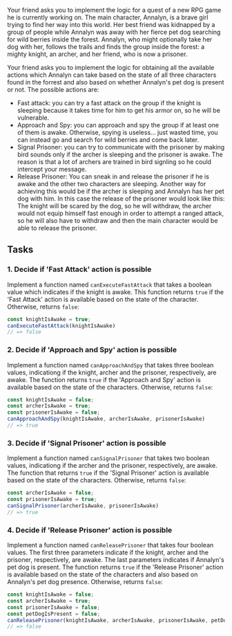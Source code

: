 Your friend asks you to implement the logic for a quest of a new RPG game he is currently working on. 
The main character, Annalyn, is a brave girl trying to find her way into this world. Her best friend was kidnapped by a group of people while Annalyn was away with her fierce pet dog searching for wild berries inside the forest. Annalyn, who might optionally take her dog with her, follows the trails and finds the group inside the forest: a mighty knight, an archer, and her friend, who is now a prisoner.

Your friend asks you to implement the logic for obtaining all the available actions which Annalyn can take based on the state of all three characters found in the forrest and also based on whether Annalyn's pet dog is present or not. The possible actions are:
- Fast attack: you can try a fast attack on the group if the knight is sleeping because it takes time for him to get his armor on, so he will be vulnerable.
- Approach and Spy: you can approach and spy the group if at least one of them is awake. Otherwise, spying is useless... just wasted time, you can instead go and search for wild berries and come back later.
- Signal Prisoner: you can try to communicate with the prisoner by making bird sounds only if the archer is sleeping and the prisoner is awake. The reason is that a lot of archers are trained in bird signling so he could intercept your message.
- Release Prisoner: You can sneak in and release the prisoner if he is awake and the other two characters are sleeping. Another way for achieving this would be if the archer is sleeping and Annalyn has her pet dog with him. In this case the release of the prisoner would look like this: The knight will be scared by the dog, so he will withdraw, the archer would not equip himself fast enough in order to attempt a ranged attack, so he will also have to withdraw and then the main character would be able to release the prisoner.

## Tasks

### 1. Decide if 'Fast Attack' action is possible

Implement a function named `canExecuteFastAttack` that takes a boolean value which indicates if the knight is awake. This function returns `true` if the 'Fast Attack' action is available based on the state of the character. Otherwise, returns `false`:

```javascript
const knightIsAwake = true;
canExecuteFastAttack(knightIsAwake)
// => false
```

### 2. Decide if 'Approach and Spy' action is possible

Implement a function named `canApproachAndSpy` that takes three boolean values, indicationg if the knight, archer and the prisoner, respectively, are awake. The function returns `true` if the 'Approach and Spy' action is available based on the state of the characters. Otherwise, returns `false`:

```javascript
const knightIsAwake = false;
const archerIsAwake = true;
const prisonerIsAwake = false;
canApproachAndSpy(knightIsAwake, archerIsAwake, prisonerIsAwake)
// => true
```

### 3. Decide if 'Signal Prisoner' action is possible

Implement a function named `canSignalPrisoner` that takes two boolean values, indicationg if the archer and the prisoner, respectively, are awake. The function that returns `true` if the 'Signal Prisoner' action is available based on the state of the characters. Otherwise, returns `false`:

```javascript
const archerIsAwake = false;
const prisonerIsAwake = true;
canSignalPrisoner(archerIsAwake, prisonerIsAwake)
// => true
```

### 4. Decide if 'Release Prisoner' action is possible

Implement a function named `canReleasePrisoner` that takes four boolean values. The first three parameters indicate if the knight, archer and the prisoner, respectively, are awake. The last parameters indicates if Annalyn's pet dog is present. The function returns `true` if the 'Release Prisoner' action is available based on the state of the characters and also based on Annalyn's pet dog presence. Otherwise, returns `false`:

```javascript
const knightIsAwake = false;
const archerIsAwake = true;
const prisonerIsAwake = false;
const petDogIsPresent = false;
canReleasePrisoner(knightIsAwake, archerIsAwake, prisonerIsAwake, petDogIsPresent)
// => false
```